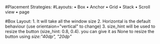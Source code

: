 #Placement Strategies:
#Layouts:
    • Box 
    • Anchor
    • Grid
    • Stack
    • Scroll view
    • page

#Box Layout:
    1. It will take all the window size
    2. Horizontal is the default behaviour (use orientaion="vertical" to change)
    3. size_hint will be used to resize the button (size_hint: 0.8, 0.4). you can give it as None to resize the button using *size:"40dp", "20dp"*
